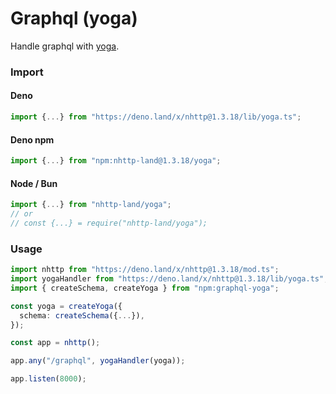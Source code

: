 # Graphql (yoga)
Handle graphql with [yoga](https://github.com/dotansimha/graphql-yoga).

### Import
#### Deno
```ts
import {...} from "https://deno.land/x/nhttp@1.3.18/lib/yoga.ts";
```
#### Deno npm
```ts
import {...} from "npm:nhttp-land@1.3.18/yoga";
```
#### Node / Bun
```ts
import {...} from "nhttp-land/yoga";
// or
// const {...} = require("nhttp-land/yoga");
```

### Usage
```ts
import nhttp from "https://deno.land/x/nhttp@1.3.18/mod.ts";
import yogaHandler from "https://deno.land/x/nhttp@1.3.18/lib/yoga.ts";
import { createSchema, createYoga } from "npm:graphql-yoga";

const yoga = createYoga({
  schema: createSchema({...}),
});

const app = nhttp();

app.any("/graphql", yogaHandler(yoga));

app.listen(8000);
```